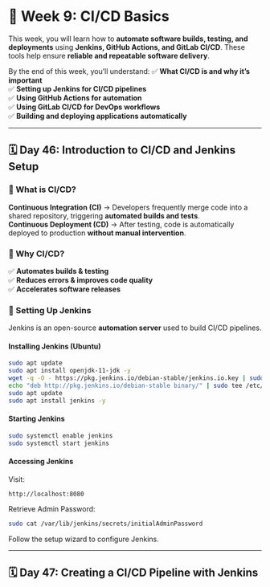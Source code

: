 # **📌 Week 9: CI/CD Basics**  
This week, you will learn how to **automate software builds, testing, and deployments** using **Jenkins, GitHub Actions, and GitLab CI/CD**. These tools help ensure **reliable and repeatable software delivery**.

By the end of this week, you’ll understand:
✅ **What CI/CD is and why it’s important**  
✅ **Setting up Jenkins for CI/CD pipelines**  
✅ **Using GitHub Actions for automation**  
✅ **Using GitLab CI/CD for DevOps workflows**  
✅ **Building and deploying applications automatically**  

---

## **🗓️ Day 46: Introduction to CI/CD and Jenkins Setup**  

### **🔹 What is CI/CD?**
**Continuous Integration (CI)** → Developers frequently merge code into a shared repository, triggering **automated builds and tests**.  
**Continuous Deployment (CD)** → After testing, code is automatically deployed to production **without manual intervention**.  

### **🔹 Why CI/CD?**
✅ **Automates builds & testing**  
✅ **Reduces errors & improves code quality**  
✅ **Accelerates software releases**  

### **🔹 Setting Up Jenkins**
Jenkins is an open-source **automation server** used to build CI/CD pipelines.

#### **Installing Jenkins (Ubuntu)**
```bash
sudo apt update
sudo apt install openjdk-11-jdk -y
wget -q -O - https://pkg.jenkins.io/debian-stable/jenkins.io.key | sudo apt-key add -
echo "deb http://pkg.jenkins.io/debian-stable binary/" | sudo tee /etc/apt/sources.list.d/jenkins.list
sudo apt update
sudo apt install jenkins -y
```
#### **Starting Jenkins**
```bash
sudo systemctl enable jenkins
sudo systemctl start jenkins
```
#### **Accessing Jenkins**
Visit:
```
http://localhost:8080
```
Retrieve Admin Password:
```bash
sudo cat /var/lib/jenkins/secrets/initialAdminPassword
```
Follow the setup wizard to configure Jenkins.

---

## **🗓️ Day 47: Creating a CI/CD Pipeline with Jenkins**  
